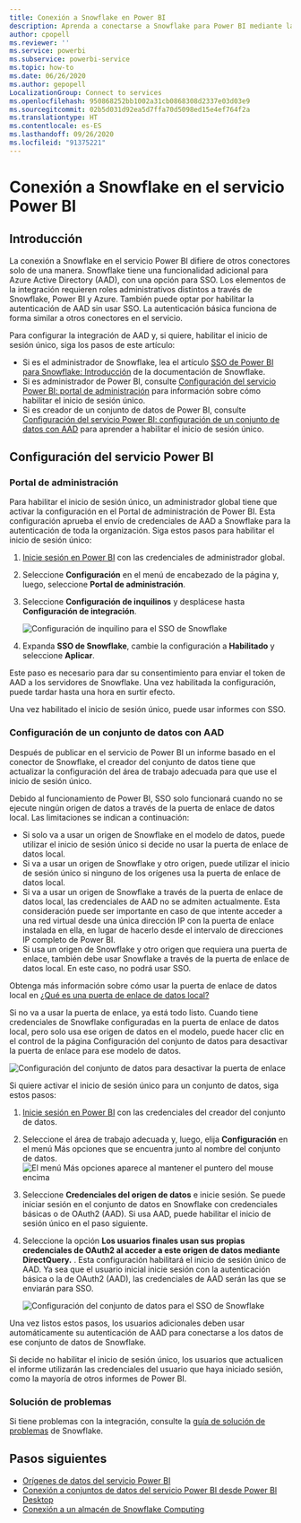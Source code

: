 ```yaml
---
title: Conexión a Snowflake en Power BI
description: Aprenda a conectarse a Snowflake para Power BI mediante la autenticación de SSO.
author: cpopell
ms.reviewer: ''
ms.service: powerbi
ms.subservice: powerbi-service
ms.topic: how-to
ms.date: 06/26/2020
ms.author: gepopell
LocalizationGroup: Connect to services
ms.openlocfilehash: 950868252bb1002a31cb0868308d2337e03d03e9
ms.sourcegitcommit: 02b5d031d92ea5d7ffa70d5098ed15e4ef764f2a
ms.translationtype: HT
ms.contentlocale: es-ES
ms.lasthandoff: 09/26/2020
ms.locfileid: "91375221"
---
```

# <a name="connect-to-snowflake-in-power-bi-service"></a>Conexión a Snowflake en el servicio Power BI

## <a name="introduction"></a>Introducción

La conexión a Snowflake en el servicio Power BI difiere de otros conectores solo de una manera. Snowflake tiene una funcionalidad adicional para Azure Active Directory (AAD), con una opción para SSO. Los elementos de la integración requieren roles administrativos distintos a través de Snowflake, Power BI y Azure. También puede optar por habilitar la autenticación de AAD sin usar SSO. La autenticación básica funciona de forma similar a otros conectores en el servicio.

Para configurar la integración de AAD y, si quiere, habilitar el inicio de sesión único, siga los pasos de este artículo:

* Si es el administrador de Snowflake, lea el artículo [SSO de Power BI para Snowflake: Introducción](https://docs.snowflake.com/en/user-guide/oauth-powerbi.html) de la documentación de Snowflake.
* Si es administrador de Power BI, consulte [Configuración del servicio Power BI: portal de administración](service-connect-snowflake.md#admin-portal) para información sobre cómo habilitar el inicio de sesión único.
* Si es creador de un conjunto de datos de Power BI, consulte [Configuración del servicio Power BI: configuración de un conjunto de datos con AAD](service-connect-snowflake.md#configuring-a-dataset-with-aad) para aprender a habilitar el inicio de sesión único.

## <a name="power-bi-service-configuration"></a>Configuración del servicio Power BI

### <a name="admin-portal"></a>Portal de administración

Para habilitar el inicio de sesión único, un administrador global tiene que activar la configuración en el Portal de administración de Power BI. Esta configuración aprueba el envío de credenciales de AAD a Snowflake para la autenticación de toda la organización. Siga estos pasos para habilitar el inicio de sesión único:

1. [Inicie sesión en Power BI](https://app.powerbi.com) con las credenciales de administrador global.
1. Seleccione **Configuración** en el menú de encabezado de la página y, luego, seleccione **Portal de administración**.
1. Seleccione **Configuración de inquilinos** y desplácese hasta **Configuración de integración**.

   ![Configuración de inquilino para el SSO de Snowflake](media/service-connect-snowflake/snowflake-sso-tenant.png)

4. Expanda **SSO de Snowflake**, cambie la configuración a **Habilitado** y seleccione **Aplicar**.

Este paso es necesario para dar su consentimiento para enviar el token de AAD a los servidores de Snowflake. Una vez habilitada la configuración, puede tardar hasta una hora en surtir efecto.

Una vez habilitado el inicio de sesión único, puede usar informes con SSO.

### <a name="configuring-a-dataset-with-aad"></a>Configuración de un conjunto de datos con AAD

Después de publicar en el servicio de Power BI un informe basado en el conector de Snowflake, el creador del conjunto de datos tiene que actualizar la configuración del área de trabajo adecuada para que use el inicio de sesión único.

Debido al funcionamiento de Power BI, SSO solo funcionará cuando no se ejecute ningún origen de datos a través de la puerta de enlace de datos local. Las limitaciones se indican a continuación:

* Si solo va a usar un origen de Snowflake en el modelo de datos, puede utilizar el inicio de sesión único si decide no usar la puerta de enlace de datos local.
* Si va a usar un origen de Snowflake y otro origen, puede utilizar el inicio de sesión único si ninguno de los orígenes usa la puerta de enlace de datos local.
* Si va a usar un origen de Snowflake a través de la puerta de enlace de datos local, las credenciales de AAD no se admiten actualmente. Esta consideración puede ser importante en caso de que intente acceder a una red virtual desde una única dirección IP con la puerta de enlace instalada en ella, en lugar de hacerlo desde el intervalo de direcciones IP completo de Power BI.
* Si usa un origen de Snowflake y otro origen que requiera una puerta de enlace, también debe usar Snowflake a través de la puerta de enlace de datos local. En este caso, no podrá usar SSO.

Obtenga más información sobre cómo usar la puerta de enlace de datos local en [¿Qué es una puerta de enlace de datos local?](service-gateway-onprem.md)

Si no va a usar la puerta de enlace, ya está todo listo. Cuando tiene credenciales de Snowflake configuradas en la puerta de enlace de datos local, pero solo usa ese origen de datos en el modelo, puede hacer clic en el control de la página Configuración del conjunto de datos para desactivar la puerta de enlace para ese modelo de datos.

![Configuración del conjunto de datos para desactivar la puerta de enlace](media/service-connect-snowflake/snowflake-gateway-toggle-off.png)

Si quiere activar el inicio de sesión único para un conjunto de datos, siga estos pasos:

1. [Inicie sesión en Power BI](https://app.powerbi.com) con las credenciales del creador del conjunto de datos.
1. Seleccione el área de trabajo adecuada y, luego, elija **Configuración** en el menú Más opciones que se encuentra junto al nombre del conjunto de datos.
  ![El menú Más opciones aparece al mantener el puntero del mouse encima](media/service-connect-snowflake/dataset-settings-2.png)
1. Seleccione **Credenciales del origen de datos** e inicie sesión. Se puede iniciar sesión en el conjunto de datos en Snowflake con credenciales básicas o de OAuth2 (AAD). Si usa AAD, puede habilitar el inicio de sesión único en el paso siguiente.
1. Seleccione la opción **Los usuarios finales usan sus propias credenciales de OAuth2 al acceder a este origen de datos mediante DirectQuery.** . Esta configuración habilitará el inicio de sesión único de AAD. Ya sea que el usuario inicial inicie sesión con la autenticación básica o la de OAuth2 (AAD), las credenciales de AAD serán las que se enviarán para SSO.

    ![Configuración del conjunto de datos para el SSO de Snowflake](media/service-connect-snowflake/snowflake-sso-cred-ui.png)

Una vez listos estos pasos, los usuarios adicionales deben usar automáticamente su autenticación de AAD para conectarse a los datos de ese conjunto de datos de Snowflake.

Si decide no habilitar el inicio de sesión único, los usuarios que actualicen el informe utilizarán las credenciales del usuario que haya iniciado sesión, como la mayoría de otros informes de Power BI.

### <a name="troubleshooting"></a>Solución de problemas

Si tiene problemas con la integración, consulte la [guía de solución de problemas](https://docs.snowflake.com/en/user-guide/oauth-powerbi.html#troubleshooting) de Snowflake.

## <a name="next-steps"></a>Pasos siguientes

* [Orígenes de datos del servicio Power BI](service-get-data.md)
* [Conexión a conjuntos de datos del servicio Power BI desde Power BI Desktop](desktop-report-lifecycle-datasets.md)
* [Conexión a un almacén de Snowflake Computing](desktop-connect-snowflake.md)
